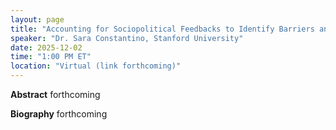 ```yaml
---
layout: page
title: "Accounting for Sociopolitical Feedbacks to Identify Barriers and Opportunities for Collective Climate Action"
speaker: "Dr. Sara Constantino, Stanford University"
date: 2025-12-02
time: "1:00 PM ET"
location: "Virtual (link forthcoming)"
---
```


**Abstract**
forthcoming

**Biography**
forthcoming
